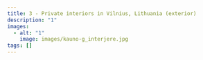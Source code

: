 ```yaml
---
title: 3 - Private interiors in Vilnius, Lithuania (exterior)
description: "1"
images:
  - alt: "1"
    image: images/kauno-g_interjere.jpg
tags: []
---
```

